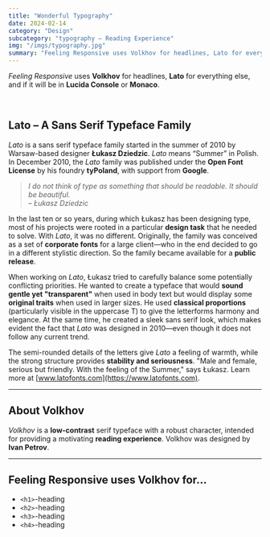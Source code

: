 ```yaml
---
title: "Wonderful Typography"
date: 2024-02-14
category: "Design"
subcategory: "typography – Reading Experience"
img: "/imgs/typography.jpg"
summary: "Feeling Responsive uses Volkhov for headlines, Lato for everything else and if you are in need to show some code, it will be in Lucida Console or Monaco"
---
```

*Feeling Responsive* uses **Volkhov** for headlines, **Lato** for everything else, and if it will be in **Lucida Console** or **Monaco**.

&nbsp;
&nbsp;

## Lato – A Sans Serif Typeface Family

*Lato* is a sans serif typeface family started in the summer of 2010 by Warsaw-based designer **Łukasz Dziedzic**. *Lato* means “Summer” in Polish. In December 2010, the *Lato* family was published under the **Open Font License** by his foundry **tyPoland**, with support from **Google**.

> *I do not think of type as something that should be readable. It should be beautiful.*  
> – *Łukasz Dziedzic*

In the last ten or so years, during which Łukasz has been designing type, most of his projects were rooted in a particular **design task** that he needed to solve. With *Lato*, it was no different. Originally, the family was conceived as a set of **corporate fonts** for a large client—who in the end decided to go in a different stylistic direction. So the family became available for a **public release**.

When working on *Lato*, Łukasz tried to carefully balance some potentially conflicting priorities. He wanted to create a typeface that would **sound gentle yet "transparent"** when used in body text but would display some **original traits** when used in larger sizes. He used **classical proportions** (particularly visible in the uppercase T) to give the letterforms harmony and elegance. At the same time, he created a sleek sans serif look, which makes evident the fact that *Lato* was designed in 2010—even though it does not follow any current trend.

The semi-rounded details of the letters give *Lato* a feeling of warmth, while the strong structure provides **stability and seriousness**. "Male and female, serious but friendly. With the feeling of the Summer," says Łukasz. Learn more at [www.latofonts.com](https://www.latofonts.com).

---

## About Volkhov

*Volkhov* is a **low-contrast** serif typeface with a robust character, intended for providing a motivating **reading experience**. Volkhov was designed by **Ivan Petrov**.

---

## Feeling Responsive uses Volkhov for…

- `<h1>`-heading  
- `<h2>`-heading  
- `<h3>`-heading  
- `<h4>`-heading  